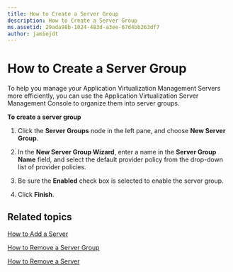 ```yaml
---
title: How to Create a Server Group
description: How to Create a Server Group
ms.assetid: 29ada98b-1024-483d-a3ee-67d4bb263df7
author: jamiejdt
---
```


# How to Create a Server Group


To help you manage your Application Virtualization Management Servers more efficiently, you can use the Application Virtualization Server Management Console to organize them into server groups.

**To create a server group**

1.  Click the **Server Groups** node in the left pane, and choose **New Server Group**.

2.  In the **New Server Group Wizard**, enter a name in the **Server Group Name** field, and select the default provider policy from the drop-down list of provider policies.

3.  Be sure the **Enabled** check box is selected to enable the server group.

4.  Click **Finish**.

## Related topics


[How to Add a Server](how-to-add-a-server.md)

[How to Remove a Server Group](how-to-remove-a-server-group.md)

[How to Remove a Server](how-to-remove-a-server.md)

 

 





